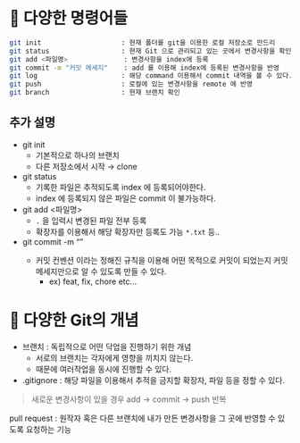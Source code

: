 # 📝 다양한 명령어들

```bash
git init                    : 현재 폴더를 git을 이용한 로컬 저장소로 만드리
git status                  : 현재 Git 으로 관리되고 있는 곳에서 변경사항을 확인
git add <파일명>              : 변경사항을 index에 등록
git commit -m "커밋 메세지"    : add 를 이용해 index에 등록된 변경사항을 반영
git log                     : 해당 command 이용해서 commit 내역을 볼 수 있다.
git push                    : 로컬에 있는 변경사항을 remote 에 반영
git branch                  : 현재 브랜치 확인
```

## 추가 설명

- git init
    - 기본적으로 하나의 브랜치
    - 다른 저장소에서 시작 → clone
- git status
    - 기록한 파일은 추적되도록 index 에 등록되어야한다.
    - index 에 등록되지 않은 파일은 commit 이 불가능하다.
- git add <파일명>
    - `.` 을 입력시 변경된 파일 전부 등록
    - 확장자를 이용해서 해당 확장자만 등록도 가능 `*.txt` 등..
- git commit -m “<commit message>”
    - 커밋 컨벤션 이라는 정해진 규칙을 이용해 어떤 목적으로 커밋이 되었는지 커밋 메세지만으로 알 수 있도록 만들 수 있다.
        - ex) feat, fix, chore etc…

# 🌈 다양한 Git의 개념

- 브랜치 : 독립적으로 어떤 닥업을 진행하기 위한 개념
    - 서로의 브랜치는 각자에게 영향을 끼치지 않는다.
    - 때문에 여러작업을 동시에 진행할 수 있다.
- .gitignore : 해당 파일을 이용해서 추적을 금지할 확장자, 파일 등을 정할 수 있다.

> 새로운 변경사항이 있을 경우
add → commit → push 반복
> 

pull request : 원작자 혹은 다른 브랜치에 내가 만든 변경사항을 그 곳에 반영할 수 있도록 요청하는 기능